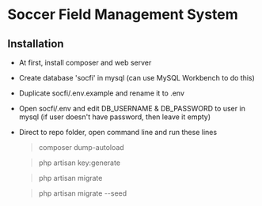 # Soccer Field Management System

## Installation
- At first, install composer and web server
- Create database 'socfi' in mysql (can use MySQL Workbench to do this)
- Duplicate socfi/.env.example and rename it to .env
- Open socfi/.env and edit DB_USERNAME & DB_PASSWORD to user in mysql (if user doesn't have password, then leave it empty)
- Direct to repo folder, open command line and run these lines
    > composer dump-autoload

    > php artisan key:generate

    > php artisan migrate

    > php artisan migrate --seed
